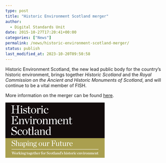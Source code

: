 ```yaml
---
type: post
title: "Historic Environment Scotland merger"
author:
  - Digital Standards Unit
date: 2015-10-27T17:20:41+00:00
categories: ["News"]
permalink: /news/historic-environment-scotland-merger/
status: publish
last_modified_at: 2023-10-20T09:50:58
---
```


Historic Environment Scotland, the new lead public body for the country’s historic 
environment, brings together _Historic Scotland_ and the _Royal Commission on the Ancient and Historic Monuments of Scotland_, and will continue to be a vital member of FISH.

More information on the merger can be found [here](https://www.historicenvironment.scot/about-us/).

![Historic Environment Scotland logo](../../images/Historic-Environment-Scotland-logo.jpg)
